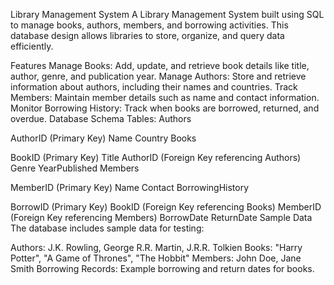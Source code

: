 Library Management System
A Library Management System built using SQL to manage books, authors, members, and borrowing activities. This database design allows libraries to store, organize, and query data efficiently.

Features
Manage Books: Add, update, and retrieve book details like title, author, genre, and publication year.
Manage Authors: Store and retrieve information about authors, including their names and countries.
Track Members: Maintain member details such as name and contact information.
Monitor Borrowing History: Track when books are borrowed, returned, and overdue.
Database Schema
Tables:
Authors

AuthorID (Primary Key)
Name
Country
Books

BookID (Primary Key)
Title
AuthorID (Foreign Key referencing Authors)
Genre
YearPublished
Members

MemberID (Primary Key)
Name
Contact
BorrowingHistory

BorrowID (Primary Key)
BookID (Foreign Key referencing Books)
MemberID (Foreign Key referencing Members)
BorrowDate
ReturnDate
Sample Data
The database includes sample data for testing:

Authors: J.K. Rowling, George R.R. Martin, J.R.R. Tolkien
Books: "Harry Potter", "A Game of Thrones", "The Hobbit"
Members: John Doe, Jane Smith
Borrowing Records: Example borrowing and return dates for books.
